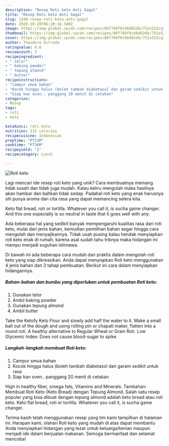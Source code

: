 ```yaml
---
description: "Resep Roti keto Anti Gagal"
title: "Resep Roti keto Anti Gagal"
slug: 1248-resep-roti-keto-anti-gagal
date: 2020-10-20T06:20:16.340Z
image: https://img-global.cpcdn.com/recipes/86f768f0cb6d02db/751x532cq70/roti-keto-foto-resep-utama.jpg
thumbnail: https://img-global.cpcdn.com/recipes/86f768f0cb6d02db/751x532cq70/roti-keto-foto-resep-utama.jpg
cover: https://img-global.cpcdn.com/recipes/86f768f0cb6d02db/751x532cq70/roti-keto-foto-resep-utama.jpg
author: Theodore Estrada
ratingvalue: 4.6
reviewcount: 3
recipeingredient:
- " telor"
- " baking powder"
- " tepung almond"
- " butter"
recipeinstructions:
- "Campur smua bahan"
- "Kocok hingga halus (boleh tambah diabetasol dan garam sedikit untuk rasa"
- "Siap kan oven.. panggang 20 menit di cetakan"
categories:
- Resep
tags:
- roti
- keto

katakunci: roti keto 
nutrition: 213 calories
recipecuisine: Indonesian
preptime: "PT23M"
cooktime: "PT36M"
recipeyield: "2"
recipecategory: Lunch

---
```



![Roti keto](https://img-global.cpcdn.com/recipes/86f768f0cb6d02db/751x532cq70/roti-keto-foto-resep-utama.jpg)

Lagi mencari ide resep roti keto yang unik? Cara membuatnya memang tidak susah dan tidak juga mudah. Kalau keliru mengolah maka hasilnya akan hambar dan bahkan tidak sedap. Padahal roti keto yang enak harusnya sih punya aroma dan cita rasa yang dapat memancing selera kita.

Keto flat bread, roti or tortilla. Whatever you call it, is sucha game changer. And this one especially is so neutral in taste that it goes well with any.

Ada beberapa hal yang sedikit banyak mempengaruhi kualitas rasa dari roti keto, mulai dari jenis bahan, kemudian pemilihan bahan segar hingga cara mengolah dan menyajikannya. Tidak usah pusing kalau hendak menyiapkan roti keto enak di rumah, karena asal sudah tahu triknya maka hidangan ini mampu menjadi suguhan istimewa.


Di bawah ini ada beberapa cara mudah dan praktis dalam mengolah roti keto yang siap dikreasikan. Anda dapat menyiapkan Roti keto menggunakan 4 jenis bahan dan 3 tahap pembuatan. Berikut ini cara dalam menyiapkan hidangannya.

<!--inarticleads1-->

##### Bahan-bahan dan bumbu yang diperlukan untuk pembuatan Roti keto:

1. Gunakan  telor
1. Ambil  baking powder
1. Gunakan  tepung almond
1. Ambil  butter


Take the Ketofy Keto Flour and slowly add half the water to it. Make a small ball out of the dough and using rolling pin or chapati maker, flatten into a round roti. A healthy alternative to Regular Wheat or Grain Roti. Low Glycemic Index: Does not cause blood-sugar to spike. 

<!--inarticleads2-->

##### Langkah-langkah membuat Roti keto:

1. Campur smua bahan
1. Kocok hingga halus (boleh tambah diabetasol dan garam sedikit untuk rasa
1. Siap kan oven.. panggang 20 menit di cetakan


High in healthy fiber, omega fats, Vitamins and Minerals. Tambahan: Membuat Roti Keto (Keto Bread) dengan Tepung Almond. Salah satu resep populer yang bisa dibuat dengan tepung almond adalah keto bread atau roti keto. Keto flat bread, roti or tortilla. Whatever you call it, is sucha game changer. 

Terima kasih telah menggunakan resep yang tim kami tampilkan di halaman ini. Harapan kami, olahan Roti keto yang mudah di atas dapat membantu Anda menyiapkan hidangan yang lezat untuk keluarga/teman maupun menjadi ide dalam berjualan makanan. Semoga bermanfaat dan selamat mencoba!

